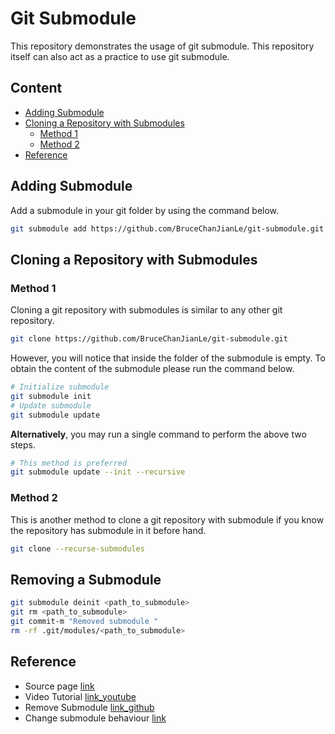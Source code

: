 # Git Submodule

This repository demonstrates the usage of git submodule. This repository itself can also act as a practice to use git submodule.

## Content

- [Adding Submodule](#Adding-Submodule)
- [Cloning a Repository with Submodules](#Cloning-a-Repository-with-Submodules)
  - [Method 1](#Method-1)
  - [Method 2](#Method-2)
- [Reference](#Reference)

## Adding Submodule

Add a submodule in your git folder by using the command below.  
```bash
git submodule add https://github.com/BruceChanJianLe/git-submodule.git
```

## Cloning a Repository with Submodules

### Method 1

Cloning a git repository with submodules is similar to any other git repository.  
```bash
git clone https://github.com/BruceChanJianLe/git-submodule.git
```

However, you will notice that inside the folder of the submodule is empty. To obtain the content of the submodule please run the command below.  
```bash
# Initialize submodule
git submodule init
# Update submodule
git submodule update
```

**Alternatively**, you may run a single command to perform the above two steps.  
```bash
# This method is preferred
git submodule update --init --recursive
```

### Method 2

This is another method to clone a git repository with submodule if you know the repository has submodule in it before hand.  
```bash
git clone --recurse-submodules
```

## Removing a Submodule

```bash
git submodule deinit <path_to_submodule>
git rm <path_to_submodule>
git commit-m "Removed submodule "
rm -rf .git/modules/<path_to_submodule>
```

## Reference

- Source page [link](https://www.git-scm.com/book/en/v2/Git-Tools-Submodules)
- Video Tutorial [link_youtube](https://www.youtube.com/watch?v=gSlXo2iLBro)
- Remove Submodule [link_github](https://gist.github.com/myusuf3/7f645819ded92bda6677)
- Change submodule behaviour [link](https://www.titanwolf.org/Network/q/c58b4e49-cc6a-45bd-aea8-ea31af29f73d/y)
